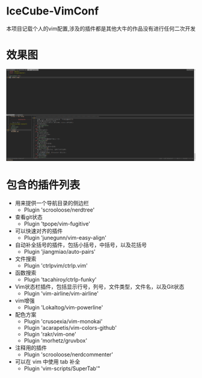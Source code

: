 # IceCube-VimConf

本项目记载个人的vim配置,涉及的插件都是其他大牛的作品没有进行任何二次开发

# 效果图
![Image text](https://github.com/835311324/IceCube-VimConf/blob/master/image/effect_picture.png)

# 包含的插件列表

- 用来提供一个导航目录的侧边栏
  - Plugin 'scrooloose/nerdtree'
- 查看git状态
  - Plugin 'tpope/vim-fugitive'
- 可以快速对齐的插件
  - Plugin 'junegunn/vim-easy-align'
- 自动补全括号的插件，包括小括号，中括号，以及花括号
  - Plugin 'jiangmiao/auto-pairs'
- 文件搜索
  - Plugin 'ctrlpvim/ctrlp.vim'
- 函数搜索
  - Plugin 'tacahiroy/ctrlp-funky'
- Vim状态栏插件，包括显示行号，列号，文件类型，文件名，以及Git状态
  - Plugin 'vim-airline/vim-airline'
- vim增强
  - Plugin 'Lokaltog/vim-powerline'
- 配色方案
  - Plugin 'crusoexia/vim-monokai'
  - Plugin 'acarapetis/vim-colors-github'
  - Plugin 'rakr/vim-one'
  - Plugin 'morhetz/gruvbox'
- 注释用的插件
  - Plugin 'scrooloose/nerdcommenter'
- 可以在 vim 中使用 tab 补全
  - Plugin 'vim-scripts/SuperTab'"
